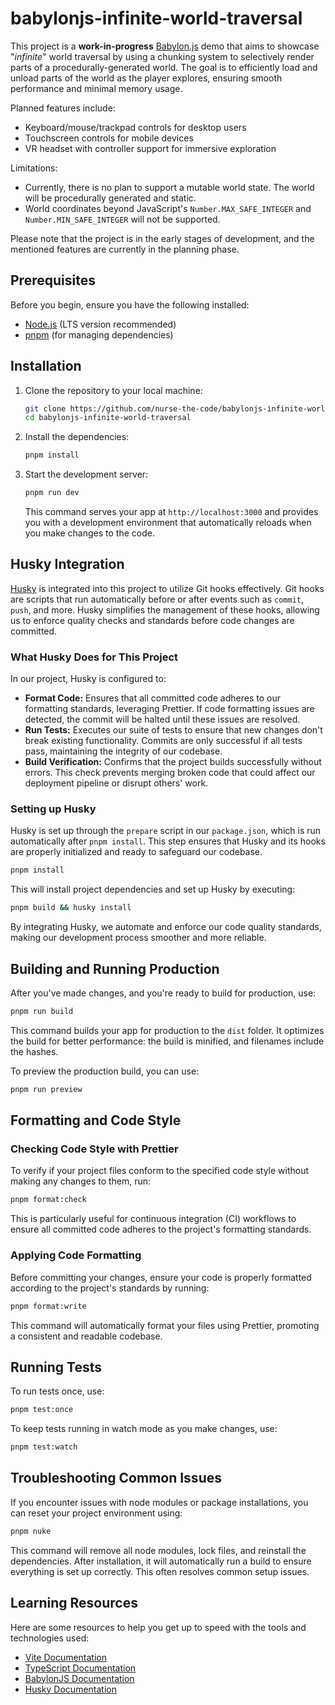 # babylonjs-infinite-world-traversal

This project is a **work-in-progress** [Babylon.js](https://babylonjs.com) demo that aims to showcase "_infinite_" world
traversal by using a chunking system to selectively render parts of a procedurally-generated world. The goal is to
efficiently load and unload parts of the world as the player explores, ensuring smooth performance and minimal memory
usage.

Planned features include:

- Keyboard/mouse/trackpad controls for desktop users
- Touchscreen controls for mobile devices
- VR headset with controller support for immersive exploration

Limitations:

- Currently, there is no plan to support a mutable world state. The world will be procedurally generated and static.
- World coordinates beyond JavaScript's `Number.MAX_SAFE_INTEGER` and `Number.MIN_SAFE_INTEGER` will not be supported.

Please note that the project is in the early stages of development, and the mentioned features are currently in the
planning phase.

## Prerequisites

Before you begin, ensure you have the following installed:

- [Node.js](https://nodejs.org/en/download) (LTS version recommended)
- [pnpm](https://pnpm.io/installation) (for managing dependencies)

## Installation

1. Clone the repository to your local machine:

   ```sh
   git clone https://github.com/nurse-the-code/babylonjs-infinite-world-traversal.git
   cd babylonjs-infinite-world-traversal
   ```

2. Install the dependencies:

   ```sh
   pnpm install
   ```

3. Start the development server:

   ```sh
   pnpm run dev
   ```

   This command serves your app at `http://localhost:3000` and provides you with a development environment that
   automatically reloads when you make changes to the code.

## Husky Integration

[Husky](https://typicode.github.io/husky/) is integrated into this project to utilize Git hooks effectively. Git hooks
are scripts that run automatically before or after events such as `commit`, `push`, and more. Husky simplifies the
management of these hooks, allowing us to enforce quality checks and standards before code changes are committed.

### What Husky Does for This Project

In our project, Husky is configured to:

- **Format Code:** Ensures that all committed code adheres to our formatting standards, leveraging Prettier. If code
  formatting issues are detected, the commit will be halted until these issues are resolved.
- **Run Tests:** Executes our suite of tests to ensure that new changes don't break existing functionality. Commits are
  only successful if all tests pass, maintaining the integrity of our codebase.
- **Build Verification:** Confirms that the project builds successfully without errors. This check prevents merging
  broken code that could affect our deployment pipeline or disrupt others' work.

### Setting up Husky

Husky is set up through the `prepare` script in our `package.json`, which is run automatically after `pnpm install`.
This step ensures that Husky and its hooks are properly initialized and ready to safeguard our codebase.

```sh
pnpm install
```

This will install project dependencies and set up Husky by executing:

```sh
pnpm build && husky install
```

By integrating Husky, we automate and enforce our code quality standards, making our development process smoother and
more reliable.

## Building and Running Production

After you've made changes, and you're ready to build for production, use:

```sh
pnpm run build
```

This command builds your app for production to the `dist` folder. It optimizes the build for better performance: the
build is minified, and filenames include the hashes.

To preview the production build, you can use:

```sh
pnpm run preview
```

## Formatting and Code Style

### Checking Code Style with Prettier

To verify if your project files conform to the specified code style without making any changes to them, run:

```sh
pnpm format:check
```

This is particularly useful for continuous integration (CI) workflows to ensure all committed code adheres to the
project's formatting standards.

### Applying Code Formatting

Before committing your changes, ensure your code is properly formatted according to the project's standards by running:

```sh
pnpm format:write
```

This command will automatically format your files using Prettier, promoting a consistent and readable codebase.

## Running Tests

To run tests once, use:

```sh
pnpm test:once
```

To keep tests running in watch mode as you make changes, use:

```sh
pnpm test:watch
```

## Troubleshooting Common Issues

If you encounter issues with node modules or package installations, you can reset your project environment using:

```sh
pnpm nuke
```

This command will remove all node modules, lock files, and reinstall the dependencies. After installation, it will
automatically run a build to ensure everything is set up correctly. This often resolves common setup issues.

## Learning Resources

Here are some resources to help you get up to speed with the tools and technologies used:

- [Vite Documentation](https://vitejs.dev/guide/)
- [TypeScript Documentation](https://www.typescriptlang.org/docs/)
- [BabylonJS Documentation](https://doc.babylonjs.com/)
- [Husky Documentation](https://typicode.github.io/husky/)
